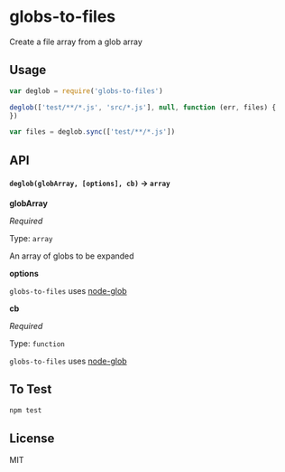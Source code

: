 globs-to-files
================

Create a file array from a glob array

## Usage

```js
var deglob = require('globs-to-files')

deglob(['test/**/*.js', 'src/*.js'], null, function (err, files) {
})

var files = deglob.sync(['test/**/*.js'])
```

## API

#### `deglob(globArray, [options], cb)` -> `array`

**globArray**

*Required*

Type: `array`

An array of globs to be expanded

**options**

`globs-to-files` uses [node-glob](https://github.com/isaacs/node-glob#options)

**cb**

*Required*

Type: `function`

`globs-to-files` uses [node-glob](https://github.com/isaacs/node-glob#globpattern-options-cb)

## To Test

```js
npm test
```

## License

MIT
